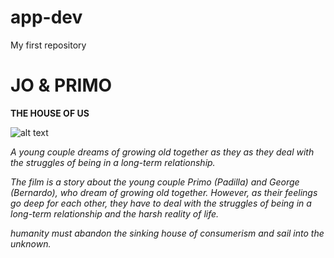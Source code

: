 # app-dev
My first repository
# JO & PRIMO
**THE HOUSE OF US**


![alt text](https://thefilam.net/wp-content/uploads/2020/10/hows-of-us.jpg)

*A young couple dreams of growing old together as they as they deal with the struggles of being in a long-term relationship.*

*The film is a story about the young couple Primo (Padilla) and George (Bernardo), who dream of growing old together. However, as their feelings go deep for each other, they have to deal with the struggles of being in a long-term relationship and the harsh reality of life.*

*humanity must abandon the sinking house of consumerism and sail into the unknown.*
